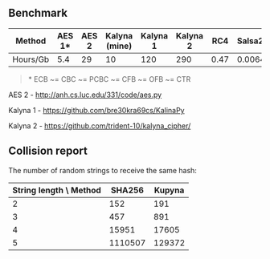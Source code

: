 ## Benchmark

Method   | AES 1* | AES 2 | Kalyna (mine) | Kalyna 1 | Kalyna 2 | RC4  | Salsa20
---      | ---    |  ---  | ---           | ---      | ---      | ---  | ---
Hours/Gb | 5.4    | 29    | 10            | 120      | 290      | 0.47 | 0.0064

> \* ECB ~= CBC ~= PCBC ~= CFB ~= OFB ~= CTR

AES 2 - http://anh.cs.luc.edu/331/code/aes.py

Kalyna 1 - https://github.com/bre30kra69cs/KalinaPy

Kalyna 2 - https://github.com/trident-10/kalyna_cipher/


## Collision report

The number of random strings to receive the same hash:

String length \ Method   | SHA256  | Kupyna
---                      | ---     |  ---  
2                        | 152     | 191    
3                        | 457     | 891    
4                        | 15951   | 17605  
5                        | 1110507 | 129372
